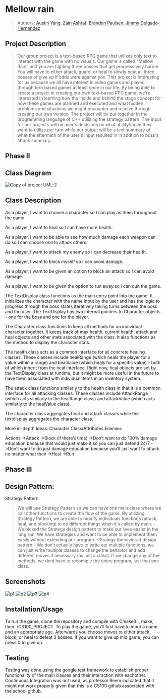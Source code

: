 # Mellow rain
 > Authors: [Austin Yang](https://github.com/Toona114),
 >          [Zain Ashraf](https://github.com/zain-ashraf),
 >          [Brandon Paulsen](https://github.com/Poly1581),
 >          [Jimmy Delgado-Hernandez](https://github.com/Maker424)

## Project Description
 > Our group project is a text-based RPG game that utilizes only text to interact with the game with no visuals. Our game is called "Mellow Rain" and you are fighting three bosses that get progressively harder. You will have to either attack, guard, or heal to slowly beat all three bosses or give up if odds were against you.
This project is interesting for us because we all have interest in video games and played through turn based games at least once in our life. By being able to create a project in creating our own text-based RPG game, we're interested in learning how the inside and behind the stage concept for how these games are planned and executed and what hidden problems and situations we might encounter and resolve through creating our own version.
 > The project will be put together in the programming language of C++ utilizing the strategy pattern.
 > The input for our projects will be user's decisions on what ability/move they want to utilize per turn while our output will be a text summary of what the aftermath of the user's input resulted in in addtion to boss's attack summary.

 ## Phase II
## Class Diagram
![Copy of project UML-2](https://cdn.discordapp.com/attachments/961506732679503932/982399399135162488/Copy_of_project_UML.jpeg)




## Class Description
As a player, I want to choose a character so I can play as them throughout the game.

As a player, I want to heal so I can have more health.

As a player, I want to be able to see how much damage each weapon can do so I can choose one to attack others.

As a player, I want to attack my enemy so I can decrease their health.

As a player, I want to block myself so I can avoid damage.

As a player, I want to be given an option to block an attack so I can avoid damage.

As a player, I want to be given the option to run away so I can quit the game.

The TextDisplay class functions as the main entry point into the game.  It initializes the character with the name input by the user and has the logic to progress through the boss states iteratively taking turns between the boss and the user.  The TextDisplay has two internal pointers to Character objects - one for the boss and one for the player.

The Character class functions to keep all methods for an individual character together.  It keeps track of max health, current health, attack and heal objects and other stats associated with the class.  It also functions as the method to display the character stats.

The health class acts as a common interface for all concrete healing classes.  These classes include healRange (which heals the player for a value within a range) and healValue (which heals for a specific value) - both of which inherit from the heal interface.  Right now, heal objects are set by the TextDisplay class at runtime, but it might be more useful in the future to have them associated with individual items in an inventory system.

The attack class functions similarly to the health class in that it is a common interface for all attacking classes.  These classes include AttackRange (which acts similarly to the healRange class) and attackValue (which acts similarly to the healValue class).

The character class aggregates heal and attack classes while the textdisplay aggregates the character class.


More in-depth
Ideas:
Character
Class/Attributes
Enemies

Actions
->Attack
->Block (if there’s time)
				->Don’t want to do 100% damage education because that would just make it so you can just defend 24/7
				->Don’t want to do just damage education because you’ll just want to attack no matter what then
->Heal
->Run



 ## Phase III
 ## Design Pattern: 
Strategy Pattern
>We will use Strategy Pattern so we can have one main class where we call other functions to create the flow of the game. By utilizing Strategy Pattern, we are able to modify individuals functions (attack, heal, and blocking) to do different things when it's called by main.
-We picked the Strategy design pattern to make our lives easier in the long run. We have strategies and want to be able to implement them easily without extending our program.
 -Strategy (behavioral) design pattern - We don't actually have to write out multiple functions, we can just write multiple classes to change the behavior and add different moves if necessary (as just a class). If we change any of the methods, we dont have to recomiple the entire program, just that one class.
 
 ## Screenshots
  ![p1](https://cdn.discordapp.com/attachments/961506732679503932/982116806653267988/1.JPG)
  ![p2](https://cdn.discordapp.com/attachments/961506732679503932/982116806875561994/2.JPG)
  ![p3](https://cdn.discordapp.com/attachments/961506732679503932/982116807156572170/3.JPG)
  ![p4](https://cdn.discordapp.com/attachments/961506732679503932/982116807450189824/4.JPG)
 ## Installation/Usage
To run the game, clone the repository and compile with Cmake3 ., make, then ./CS100_PROJECT.
To play the game, you'll first have to input a name and an appropriate age. Afterwards you choose moves to either attack, block, or heal to defeat 3 bosses. If you want to give up mid game, you can press 0 to give up.

 ## Testing
Testing was done using the google test framework to establish proper functionality of the main classes and their interaction with eachother.  Continuous Integration was not used, as professor Reem indicated that it might not work properly given that this is a CS100 github associated with the school github.
 
